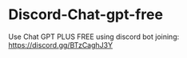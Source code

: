 # Discord-Chat-gpt-free
Use Chat GPT PLUS FREE using discord bot joining: https://discord.gg/BTzCaghJ3Y







                                     